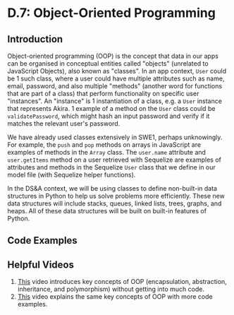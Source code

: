 # D.7: Object-Oriented Programming

## Introduction

Object-oriented programming \(OOP\) is the concept that data in our apps can be organised in conceptual entities called "objects" \(unrelated to JavaScript Objects\), also known as "classes". In an app context, `User` could be 1 such class, where a user could have multiple attributes such as name, email, password, and also multiple "methods" \(another word for functions that are part of a class\) that perform functionality on specific user "instances". An "instance" is 1 instantiation of a class, e.g. a `User` instance that represents Akira. 1 example of a method on the `User` class could be `validatePassword`, which might hash an input password and verify if it matches the relevant user's password.

We have already used classes extensively in SWE1, perhaps unknowingly. For example, the `push` and `pop` methods on arrays in JavaScript are examples of methods in the `Array` class. The `user.name` attribute and `user.getItems` method on a user retrieved with Sequelize are examples of attributes and methods in the Sequelize `User` class that we define in our model file \(with Sequelize helper functions\).

In the DS&A context, we will be using classes to define non-built-in data structures in Python to help us solve problems more efficiently. These new data structures will include stacks, queues, linked lists, trees, graphs, and heaps. All of these data structures will be built on built-in features of Python.

## Code Examples



## Helpful Videos

1. [This](https://www.youtube.com/watch?v=pTB0EiLXUC8) video introduces key concepts of OOP \(encapsulation, abstraction, inheritance, and polymorphism\) without getting into much code.
2. [This](https://www.youtube.com/watch?v=7Dai8SJgLkM) video explains the same key concepts of OOP with more code examples.

